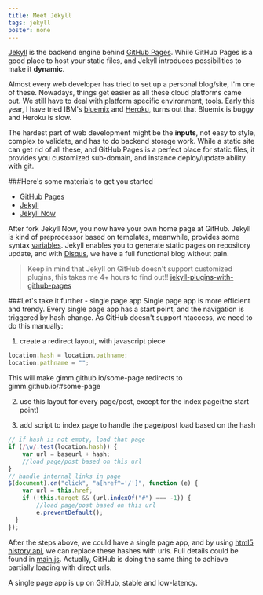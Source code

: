```yaml
---
title: Meet Jekyll
tags: jekyll
poster: none
---
```



[Jekyll](http://jekyllrb.com/) is the backend engine behind [GitHub Pages](https://pages.github.com/). While GitHub Pages is a good place to host your static files, and Jekyll introduces possibilities to make it **dynamic**.

Almost every web developer has tried to set up a personal blog/site, I'm one of these. Nowadays, things get easier as all these cloud platforms came out. We still have to deal with platform specific environment, tools. Early this year, I have tried IBM's [bluemix](https://console.ng.bluemix.net/) and [Heroku](https://www.heroku.com/), turns out that Bluemix is buggy and Heroku is slow.

The hardest part of web development might be the **inputs**, not easy to style, complex to validate, and has to do backend storage work. While a static site can get rid of all these, and GitHub Pages is a perfect place for static files, it provides you customized sub-domain, and instance deploy/update ability with git.

###Here's some materials to get you started
- [GitHub Pages](https://pages.github.com/)
- [Jekyll](http://jekyllrb.com/)
- [Jekyll Now](https://github.com/barryclark/jekyll-now)

After fork Jekyll Now, you now have your own home page at GitHub. Jekyll is kind of preprocessor based on templates, meanwhile, provides some syntax [variables](http://jekyllrb.com/docs/variables/). Jekyll enables you to generate static pages on repository update, and with [Disqus](https://disqus.com/), we have a full functional blog without pain.

> Keep in mind that Jekyll on GitHub doesn't support customized plugins, this takes me 4+ hours to find out!!
> [jekyll-plugins-with-github-pages](https://help.github.com/articles/using-jekyll-plugins-with-github-pages/)

###Let's take it further - single page app
Single page app is more efficient and trendy. Every single page app has a start point, and the navigation is triggered by hash change. As GitHub doesn't support htaccess, we need to do this manually:

1. create a redirect layout, with javascript piece

```javascript
location.hash = location.pathname;
location.pathname = "";
```

This will make gimm.github.io/some-page redirects to gimm.github.io/#some-page

2. use this layout for every page/post, except for the index page(the start point)

3. add script to index page to handle the page/post load based on the hash

```javascript
// if hash is not empty, load that page
if (/\w/.test(location.hash)) {
	var url = baseurl + hash;
    //load page/post based on this url
}
// handle internal links in page
$(document).on("click", "a[href^='/']", function (e) {
	var url = this.href;
  	if (!this.target && (url.indexOf("#") === -1)) {
  		//load page/post based on this url
  		e.preventDefault();
  }
});
```

After the steps above, we could have a single page app, and by using [html5 history api](https://developer.mozilla.org/en-US/docs/Web/Guide/API/DOM/Manipulating_the_browser_history), we can replace these hashes with urls. Full details could be found in [main.js](https://github.com/gimm/gimm.github.io/blob/master/scripts/main.js). Actually, GitHub is doing the same thing to achieve partially loading with direct urls.

A single page app is up on GitHub, stable and low-latency.